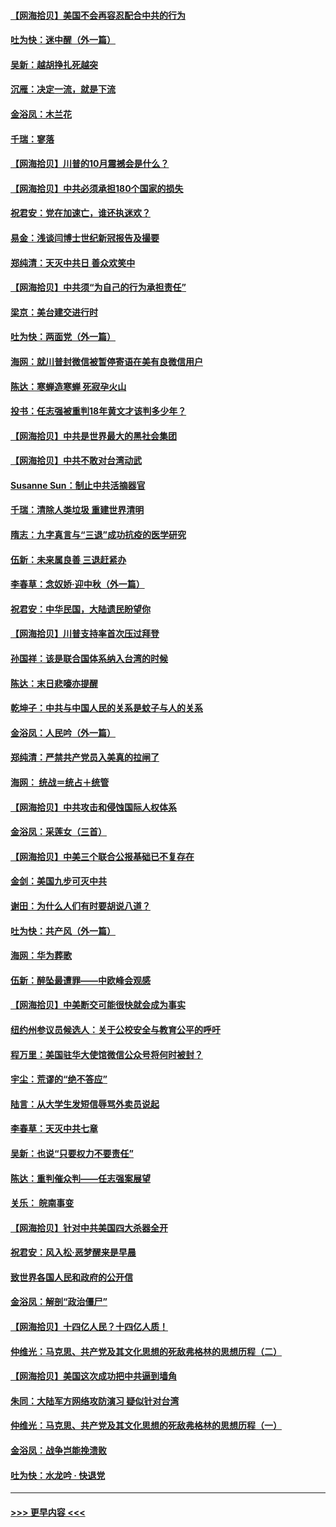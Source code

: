 #### [【网海拾贝】美国不会再容忍配合中共的行为](../pages/nsc993/n12433808.md?t=09280902) 
#### [吐为快：迷中醒（外一篇）](../pages/nsc993/n12433585.md?t=09280902) 
#### [吴新：越胡挣扎死越突](../pages/nsc993/n12433562.md?t=09280902) 
#### [沉雁：决定一流，就是下流](../pages/nsc993/n12432128.md?t=09280902) 
#### [金浴凤：木兰花](../pages/nsc993/n12432124.md?t=09280902) 
#### [千瑞：寥落](../pages/nsc993/n12432071.md?t=09280902) 
#### [【网海拾贝】川普的10月震撼会是什么？](../pages/nsc993/n12431624.md?t=09280902) 
#### [【网海拾贝】中共必须承担180个国家的损失](../pages/nsc993/n12428893.md?t=09280902) 
#### [祝君安：党在加速亡，谁还执迷欢？](../pages/nsc993/n12428652.md?t=09280902) 
#### [易金：浅谈闫博士世纪新冠报告及撮要](../pages/nsc993/n12426822.md?t=09280902) 
#### [郑纯清：天灭中共日 善众欢笑中](../pages/nsc993/n12426784.md?t=09280902) 
#### [【网海拾贝】中共须“为自己的行为承担责任”](../pages/nsc993/n12426067.md?t=09280902) 
#### [梁京：美台建交进行时](../pages/nsc993/n12424066.md?t=09280902) 
#### [吐为快：两面党（外一篇）](../pages/nsc993/n12424043.md?t=09280902) 
#### [海网：就川普封微信被暂停寄语在美有良微信用户](../pages/nsc993/n12424021.md?t=09280902) 
#### [陈达：寒蝉造寒蝉 死寂孕火山](../pages/nsc993/n12423958.md?t=09280902) 
#### [投书：任志强被重判18年黄文才该判多少年？](../pages/nsc993/n12423672.md?t=09280902) 
#### [【网海拾贝】中共是世界最大的黑社会集团](../pages/nsc993/n12423543.md?t=09280902) 
#### [【网海拾贝】中共不敢对台湾动武](../pages/nsc993/n12421418.md?t=09280902) 
#### [Susanne Sun：制止中共活摘器官](../pages/nsc993/n12419654.md?t=09280902) 
#### [千瑞：清除人类垃圾 重建世界清明](../pages/nsc993/n12419414.md?t=09280902) 
#### [隋志：九字真言与“三退”成功抗疫的医学研究](../pages/nsc993/n12419248.md?t=09280902) 
#### [伍新：未来属良善 三退赶紧办](../pages/nsc993/n12418496.md?t=09280902) 
#### [李春草：念奴娇·迎中秋（外一篇）](../pages/nsc993/n12418465.md?t=09280902) 
#### [祝君安：中华民国，大陆遗民盼望你](../pages/nsc993/n12418089.md?t=09280902) 
#### [【网海拾贝】川普支持率首次压过拜登](../pages/nsc993/n12418050.md?t=09280902) 
#### [孙国祥：该是联合国体系纳入台湾的时候](../pages/nsc993/n12417369.md?t=09280902) 
#### [陈达：末日悲嚎亦提醒](../pages/nsc993/n12416736.md?t=09280902) 
#### [乾坤子：中共与中国人民的关系是蚊子与人的关系](../pages/nsc993/n12416632.md?t=09280902) 
#### [金浴凤：人民吟（外一篇）](../pages/nsc993/n12416567.md?t=09280902) 
#### [郑纯清：严禁共产党员入美真的拉闸了](../pages/nsc993/n12416550.md?t=09280902) 
#### [海网： 统战＝统占＋统管](../pages/nsc993/n12416404.md?t=09280902) 
#### [【网海拾贝】中共攻击和侵蚀国际人权体系](../pages/nsc993/n12416250.md?t=09280902) 
#### [金浴凤：采莲女（三首）](../pages/nsc993/n12415517.md?t=09280902) 
#### [【网海拾贝】中美三个联合公报基础已不复存在](../pages/nsc993/n12415054.md?t=09280902) 
#### [金剑：美国九步可灭中共](../pages/nsc993/n12413183.md?t=09280902) 
#### [谢田：为什么人们有时要胡说八道？](../pages/nsc993/n12411861.md?t=09280902) 
#### [吐为快：共产风（外一篇）](../pages/nsc993/n12411761.md?t=09280902) 
#### [海网：华为葬歌](../pages/nsc993/n12410381.md?t=09280902) 
#### [伍新：醉坠最遭罪——中欧峰会观感](../pages/nsc993/n12410364.md?t=09280902) 
#### [【网海拾贝】中美断交可能很快就会成为事实](../pages/nsc993/n12409495.md?t=09280902) 
#### [纽约州参议员候选人：关于公校安全与教育公平的呼吁](../pages/nsc993/n12409228.md?t=09280902) 
#### [程万里：美国驻华大使馆微信公众号将何时被封？](../pages/nsc993/n12407397.md?t=09280902) 
#### [宇尘：荒谬的“绝不答应”](../pages/nsc993/n12407360.md?t=09280902) 
#### [陆言：从大学生发短信辱骂外卖员说起](../pages/nsc993/n12407285.md?t=09280902) 
#### [李春草：天灭中共七章](../pages/nsc993/n12406988.md?t=09280902) 
#### [吴新：也说“只要权力不要责任”](../pages/nsc993/n12406966.md?t=09280902) 
#### [陈达：重判催众判——任志强案展望](../pages/nsc993/n12404540.md?t=09280902) 
#### [关乐： 皖南事变](../pages/nsc993/n12404288.md?t=09280902) 
#### [【网海拾贝】针对中共美国四大杀器全开](../pages/nsc993/n12404172.md?t=09280902) 
#### [祝君安：风入松‧恶梦醒来是早晨](../pages/nsc993/n12401953.md?t=09280902) 
#### [致世界各国人民和政府的公开信](../pages/nsc993/n12401824.md?t=09280902) 
#### [金浴凤：解剖“政治僵尸”](../pages/nsc993/n12401808.md?t=09280902) 
#### [【网海拾贝】十四亿人民？十四亿人质！](../pages/nsc993/n12401708.md?t=09280902) 
#### [仲维光：马克思、共产党及其文化思想的死敌弗格林的思想历程（二）](../pages/nsc993/n12399107.md?t=09280902) 
#### [【网海拾贝】美国这次成功把中共逼到墙角](../pages/nsc993/n12400173.md?t=09280902) 
#### [朱同：大陆军方网络攻防演习 疑似针对台湾](../pages/nsc993/n12399868.md?t=09280902) 
#### [仲维光：马克思、共产党及其文化思想的死敌弗格林的思想历程（一）](../pages/nsc993/n12398341.md?t=09280902) 
#### [金浴凤：战争岂能挽溃败](../pages/nsc993/n12398855.md?t=09280902) 
#### [吐为快：水龙吟 · 快退党](../pages/nsc993/n12398849.md?t=09280902) 

----
#### [ >>> 更早内容 <<< ](../indexes/nsc993-earlier.md)
